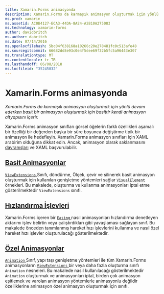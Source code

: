 ```yaml
---
title: Xamarin.Forms animasyonda
description: Xamarin.Forms da karmaşık animasyon oluşturmak için yönlü devam ederken basit bir animasyon oluşturmak için basittir kendi animasyon altyapısını içerir.
ms.prod: xamarin
ms.assetid: AC0B4127-ECA3-44DA-8A24-A2B10A275083
ms.technology: xamarin-forms
author: davidbritch
ms.author: dabritch
ms.date: 07/14/2016
ms.openlocfilehash: 5bc04f638168a10266c20e278481fc0c513afe48
ms.sourcegitcommit: 66682dd8e93c0e4f5dee69f32b5fc5a96443e307
ms.translationtype: MT
ms.contentlocale: tr-TR
ms.lasthandoff: 06/08/2018
ms.locfileid: "35245032"
---
```

# <a name="animation-in-xamarinforms"></a>Xamarin.Forms animasyonda

_Xamarin.Forms da karmaşık animasyon oluşturmak için yönlü devam ederken basit bir animasyon oluşturmak için basittir kendi animasyon altyapısını içerir._

Xamarin.Forms animasyon sınıfları görsel öğelerin farklı özellikleri aşamalı bir özelliği bir değerden başka bir süre boyunca değiştirme tipik bir animasyon ile hedefleyin. Xamarin.Forms animasyon sınıfları için XAML arabirim olduğuna dikkat edin. Ancak, animasyon olarak saklanmasını [davranışları](~/xamarin-forms/app-fundamentals/behaviors/index.md) ve XAML başvurulabilir.

## <a name="simple-animationssimplemd"></a>[Basit Animasyonlar](simple.md)

[ `ViewExtensions` ](https://developer.xamarin.com/api/type/Xamarin.Forms.ViewExtensions/) Sınıfı, döndürme, Ölçek, çevir ve silinerek basit animasyon oluşturmak için kullanılan genişletme yöntemleri sağlar [ `VisualElement` ](https://developer.xamarin.com/api/type/Xamarin.Forms.VisualElement/) örnekleri. Bu makalede, oluşturma ve kullanma animasyonları iptal etme gösterilmektedir `ViewExtensions` sınıfı.

## <a name="easing-functionseasingmd"></a>[Hızlandırma İşlevleri](easing.md)

Xamarin.Forms içeren bir [ `Easing` ](https://developer.xamarin.com/api/type/Xamarin.Forms.Easing/) nasıl animasyonları hızlandırma denetleyen aktarımı işlev belirtin veya çalıştırdıkları gibi yavaşlaması sağlayan sınıf. Bu makalede önceden tanımlanmış hareket hızı işlevlerini kullanma ve nasıl özel hareket hızı işlevler oluşturulacağı gösterilmektedir.

## <a name="custom-animationscustommd"></a>[Özel Animasyonlar](custom.md)

[ `Animation` ](https://developer.xamarin.com/api/type/Xamarin.Forms.Animation/) Sınıf, yapı taşı genişletme yöntemleri ile tüm Xamarin.Forms animasyonların [ `ViewExtensions` ](https://developer.xamarin.com/api/type/Xamarin.Forms.ViewExtensions/) bir veya daha fazla oluşturma sınıfı `Animation` nesneleri. Bu makalede nasıl kullanılacağı gösterilmektedir `Animation` oluşturmak ve animasyonları iptal, birden çok animasyon eşitlemek ve varolan animasyon yöntemlerle animasyonlu değildir özelliklerine animasyon özel animasyon oluşturmak için sınıfı.
